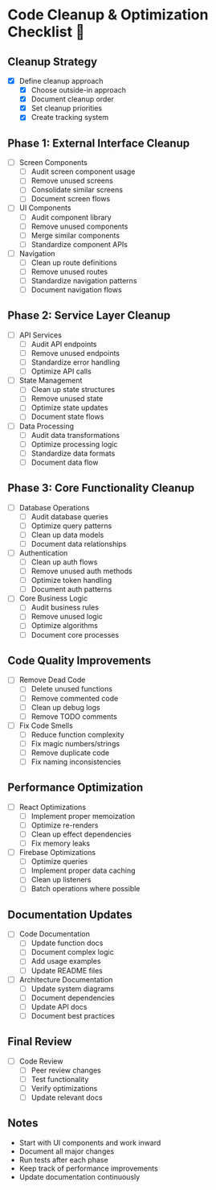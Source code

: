 # Code Cleanup & Optimization Checklist 🧹

## Cleanup Strategy
- [x] Define cleanup approach
  - [x] Choose outside-in approach
  - [x] Document cleanup order
  - [x] Set cleanup priorities
  - [x] Create tracking system

## Phase 1: External Interface Cleanup
- [ ] Screen Components
  - [ ] Audit screen component usage
  - [ ] Remove unused screens
  - [ ] Consolidate similar screens
  - [ ] Document screen flows

- [ ] UI Components
  - [ ] Audit component library
  - [ ] Remove unused components
  - [ ] Merge similar components
  - [ ] Standardize component APIs

- [ ] Navigation
  - [ ] Clean up route definitions
  - [ ] Remove unused routes
  - [ ] Standardize navigation patterns
  - [ ] Document navigation flows

## Phase 2: Service Layer Cleanup
- [ ] API Services
  - [ ] Audit API endpoints
  - [ ] Remove unused endpoints
  - [ ] Standardize error handling
  - [ ] Optimize API calls

- [ ] State Management
  - [ ] Clean up state structures
  - [ ] Remove unused state
  - [ ] Optimize state updates
  - [ ] Document state flows

- [ ] Data Processing
  - [ ] Audit data transformations
  - [ ] Optimize processing logic
  - [ ] Standardize data formats
  - [ ] Document data flow

## Phase 3: Core Functionality Cleanup
- [ ] Database Operations
  - [ ] Audit database queries
  - [ ] Optimize query patterns
  - [ ] Clean up data models
  - [ ] Document data relationships

- [ ] Authentication
  - [ ] Clean up auth flows
  - [ ] Remove unused auth methods
  - [ ] Optimize token handling
  - [ ] Document auth patterns

- [ ] Core Business Logic
  - [ ] Audit business rules
  - [ ] Remove unused logic
  - [ ] Optimize algorithms
  - [ ] Document core processes

## Code Quality Improvements
- [ ] Remove Dead Code
  - [ ] Delete unused functions
  - [ ] Remove commented code
  - [ ] Clean up debug logs
  - [ ] Remove TODO comments

- [ ] Fix Code Smells
  - [ ] Reduce function complexity
  - [ ] Fix magic numbers/strings
  - [ ] Remove duplicate code
  - [ ] Fix naming inconsistencies

## Performance Optimization
- [ ] React Optimizations
  - [ ] Implement proper memoization
  - [ ] Optimize re-renders
  - [ ] Clean up effect dependencies
  - [ ] Fix memory leaks

- [ ] Firebase Optimizations
  - [ ] Optimize queries
  - [ ] Implement proper data caching
  - [ ] Clean up listeners
  - [ ] Batch operations where possible

## Documentation Updates
- [ ] Code Documentation
  - [ ] Update function docs
  - [ ] Document complex logic
  - [ ] Add usage examples
  - [ ] Update README files

- [ ] Architecture Documentation
  - [ ] Update system diagrams
  - [ ] Document dependencies
  - [ ] Update API docs
  - [ ] Document best practices

## Final Review
- [ ] Code Review
  - [ ] Peer review changes
  - [ ] Test functionality
  - [ ] Verify optimizations
  - [ ] Update relevant docs

## Notes
- Start with UI components and work inward
- Document all major changes
- Run tests after each phase
- Keep track of performance improvements
- Update documentation continuously 